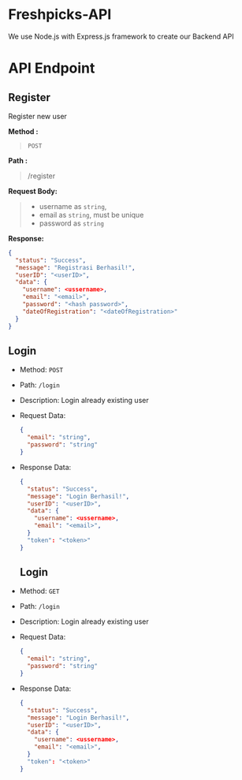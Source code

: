 # Freshpicks-API
We use Node.js with Express.js framework to create our Backend API

# API Endpoint

## Register
Register new user

**Method :**

> `POST`

**Path :**

> /register
 
**Request Body:**
> - username as `string`,
> - email as `string`, must be unique
> - password as `string`

**Response:**
  ```json
  {
    "status": "Success",
    "message": "Registrasi Berhasil!",
    "userID": "<userID>",
    "data": {
      "username": <ussername>,
      "email": "<email>",
      "password": "<hash password>", 
      "dateOfRegistration": "<dateOfRegistration>"
    }
  }
  ```

  ## Login

- Method: `POST`
- Path: `/login`
- Description: Login already existing user
- Request Data:
  ```json
  {
    "email": "string",
    "password": "string"
  }
  ```
- Response Data:
  ```json
  {
    "status": "Success",
    "message": "Login Berhasil!",
    "userID": "<userID>",
    "data": {
      "username": <ussername>,
      "email": "<email>",
    }
    "token": "<token>"
  }
  ```

  ## Login

- Method: `GET`
- Path: `/login`
- Description: Login already existing user
- Request Data:
  ```json
  {
    "email": "string",
    "password": "string"
  }
  ```
- Response Data:
  ```json
  {
    "status": "Success",
    "message": "Login Berhasil!",
    "userID": "<userID>",
    "data": {
      "username": <ussername>,
      "email": "<email>",
    }
    "token": "<token>"
  }
  ```
